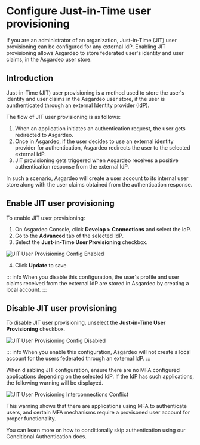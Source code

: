 # Configure Just-in-Time user provisioning

If you are an administrator of an organization, Just-in-Time (JIT) user provisioning can be configured for any external
IdP. Enabling JIT provisioning allows Asgardeo to store federated user's identity and user claims, in the Asgardeo user
store.

## Introduction

Just-in-Time (JIT) user provisioning is a method used to store the user's identity and user claims in the Asgardeo user store, if the user is aunthenticated through an external Identity provider (IdP). 

The flow of JIT user provisioning is as follows: 

1. When an application initiates an authentication request, the user gets redirected to Asgardeo. 
2. Once in Asgardeo, if the user decides to use an external identity provider for authentication,
Asgardeo redirects the user to the selected external IdP. 
3. JIT provisioning gets triggered when Asgardeo receives a positive authentication response from the external IdP. 

In such a scenario, Asgardeo will create a user account to its internal user store along with the user claims obtained from the authentication response.

## Enable JIT user provisioning

To enable JIT user provisioning:

1. On Asgardeo Console, click **Develop > Connections** and select the IdP.
2. Go to the **Advanced** tab of the selected IdP.
3. Select the **Just-in-Time User Provisioning** checkbox.
<img :src="$withBase('/assets/img/guides/jit-provisioning/jit-enabled.png')" alt="JIT User Provisioning Config Enabled">

4. Click **Update** to save.

::: info
When you disable this configuration, the user's profile and user claims received from the external IdP are stored in Asgardeo by creating a local account.
:::

## Disable JIT user provisioning

To disable JIT user provisioning, unselect the **Just-in-Time User Provisioning** checkbox.

<img :src="$withBase('/assets/img/guides/jit-provisioning/jit-disabled.png')" alt="JIT User Provisioning Config Disabled">

::: info
When you enable this configuration, Asgardeo will not create a local account for the users federated through an external IdP.
:::

When disabling JIT configuration, ensure there are no MFA configured applications depending on
the selected IdP. If the IdP has such applications, the following warning will be displayed.

<img :src="$withBase('/assets/img/references/idp-settings/jit-interconnections-conflict.png')" alt="JIT User Provisioning Interconnections Conflict">

This warning shows that there are applications using MFA to authenticate users, and certain MFA mechanisms require a provisoned user account for proper functionality.

You can learn more on how to conditionally skip authentication using our <a :href="$withBase('/references/conditional-auth/api-reference/#execute-a-step')">Conditional Authentication </a>docs.

